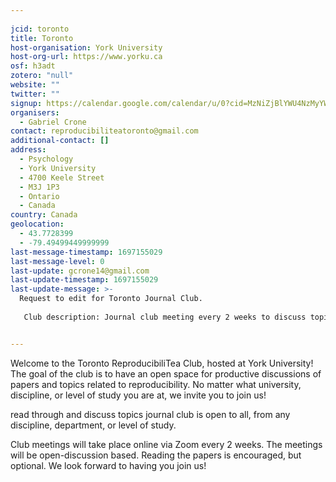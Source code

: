 ```yaml
---
    
jcid: toronto
title: Toronto
host-organisation: York University
host-org-url: https://www.yorku.ca
osf: h3adt
zotero: "null"
website: ""
twitter: ""
signup: https://calendar.google.com/calendar/u/0?cid=MzNiZjBlYWU4NzMyYWFiMTg0MTI2MWY5ZWY2NzlhN2JmNTgyMDAxNzBkNTdiZWI1MWQ4YTkwM2UwODYyNDI2OUBncm91cC5jYWxlbmRhci5nb29nbGUuY29t
organisers:
  - Gabriel Crone
contact: reproducibiliteatoronto@gmail.com
additional-contact: []
address:
  - Psychology
  - York University
  - 4700 Keele Street
  - M3J 1P3
  - Ontario
  - Canada
country: Canada
geolocation:
  - 43.7728399
  - -79.49499449999999
last-message-timestamp: 1697155029
last-message-level: 0
last-update: gcrone14@gmail.com
last-update-timestamp: 1697155029
last-update-message: >-
  Request to edit for Toronto Journal Club.
   
   Club description: Journal club meeting every 2 weeks to discuss topics and papers related to reproducibilty! Reading the papers is encouraged, but optional. Come along for discussion, snacks, & open science!


---
```


Welcome to the Toronto ReproducibiliTea Club, hosted at York University! The goal of the club is to have an open space for productive discussions of papers and topics related to reproducibility. No matter what university, discipline, or level of study you are at, we invite you to join us!



read through and discuss topics journal club is open to all, from any discipline, department, or level of study.   

Club meetings will take place online via Zoom every 2 weeks. The meetings will be open-discussion based. Reading the papers is encouraged, but optional. We look forward to having you join us!
